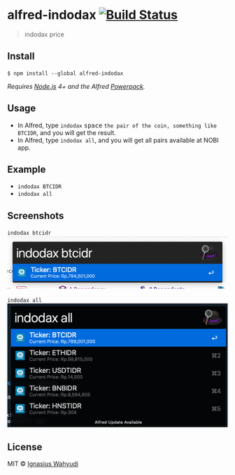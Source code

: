 # alfred-indodax [![Build Status](https://travis-ci.org/ace3/alfred-indodax.svg?branch=master)](https://travis-ci.org/ace3/alfred-indodax)

> indodax price


## Install

```
$ npm install --global alfred-indodax
```

*Requires [Node.js](https://nodejs.org) 4+ and the Alfred [Powerpack](https://www.alfredapp.com/powerpack/).*


## Usage

- In Alfred, type `indodax` <kbd>space</kbd> `the pair of the coin, something like BTCIDR`, and you will get the result.
- In Alfred, type `indodax all`, and you will get all pairs available at NOBI app.

## Example
- `indodax BTCIDR`
- `indodax all`

## Screenshots
`indodax btcidr`
![](2021-11-28-01-32-37.png)

`indodax all`
![](2021-11-28-08-46-44.png)

## License

MIT © [Ignasius Wahyudi](http://ignasius.dev)
